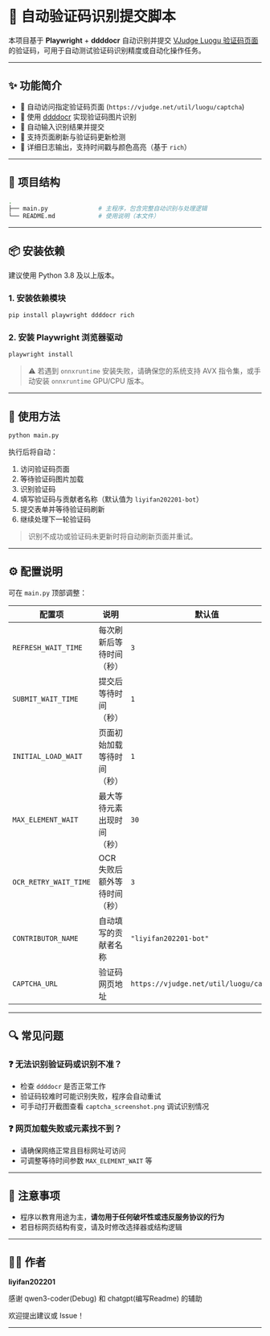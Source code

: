 
# 🔐 自动验证码识别提交脚本

本项目基于 **Playwright** + **ddddocr** 自动识别并提交 [VJudge Luogu 验证码页面](https://vjudge.net/util/luogu/captcha) 的验证码，可用于自动测试验证码识别精度或自动化操作任务。

---

## ✨ 功能简介

* 🎯 自动访问指定验证码页面 (`https://vjudge.net/util/luogu/captcha`)
* 🧠 使用 [ddddocr](https://github.com/sml2h3/ddddocr) 实现验证码图片识别
* 🔁 自动输入识别结果并提交
* 🔁 支持页面刷新与验证码更新检测
* 📜 详细日志输出，支持时间戳与颜色高亮（基于 `rich`）

---

## 🧱 项目结构

```bash
.
├── main.py              # 主程序，包含完整自动识别与处理逻辑
└── README.md            # 使用说明（本文件）
```

---

## 📦 安装依赖

建议使用 Python 3.8 及以上版本。

### 1. 安装依赖模块

```bash
pip install playwright ddddocr rich
```

### 2. 安装 Playwright 浏览器驱动

```bash
playwright install
```

> ⚠️ 若遇到 `onnxruntime` 安装失败，请确保您的系统支持 AVX 指令集，或手动安装 `onnxruntime` GPU/CPU 版本。

---

## 🚀 使用方法

```bash
python main.py
```

执行后将自动：

1. 访问验证码页面
2. 等待验证码图片加载
3. 识别验证码
4. 填写验证码与贡献者名称（默认值为 `liyifan202201-bot`）
5. 提交表单并等待验证码刷新
6. 继续处理下一轮验证码

> 识别不成功或验证码未更新时将自动刷新页面并重试。

---

## ⚙️ 配置说明

可在 `main.py` 顶部调整：

| 配置项                   | 说明               | 默认值                                     |
| --------------------- | ---------------- | --------------------------------------- |
| `REFRESH_WAIT_TIME`   | 每次刷新后等待时间（秒）     | `3`                                     |
| `SUBMIT_WAIT_TIME`    | 提交后等待时间（秒）       | `1`                                     |
| `INITIAL_LOAD_WAIT`   | 页面初始加载等待时间（秒）    | `1`                                     |
| `MAX_ELEMENT_WAIT`    | 最大等待元素出现时间（秒）    | `30`                                    |
| `OCR_RETRY_WAIT_TIME` | OCR 失败后额外等待时间（秒） | `3`                                     |
| `CONTRIBUTOR_NAME`    | 自动填写的贡献者名称       | `"liyifan202201-bot"`                   |
| `CAPTCHA_URL`         | 验证码网页地址          | `https://vjudge.net/util/luogu/captcha` |

---


## 🔍 常见问题

### ❓ 无法识别验证码或识别不准？

* 检查 `ddddocr` 是否正常工作
* 验证码较难时可能识别失败，程序会自动重试
* 可手动打开截图查看 `captcha_screenshot.png` 调试识别情况

### ❓ 网页加载失败或元素找不到？

* 请确保网络正常且目标网址可访问
* 可调整等待时间参数 `MAX_ELEMENT_WAIT` 等

---

## 📌 注意事项

* 程序以教育用途为主，**请勿用于任何破坏性或违反服务协议的行为**
* 若目标网页结构有变，请及时修改选择器或结构逻辑



---

## 🧑‍💻 作者

**liyifan202201**

感谢 qwen3-coder(Debug) 和 chatgpt(编写Readme) 的辅助

欢迎提出建议或 Issue！

---


